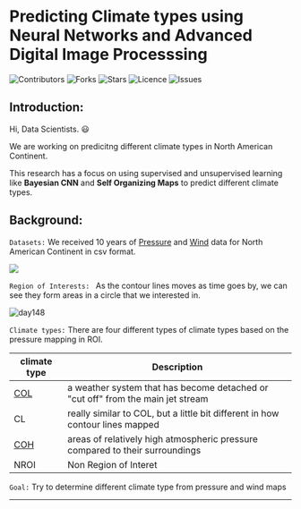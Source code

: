 # Predicting Climate types using Neural Networks and Advanced Digital Image Processsing

![Contributors](https://img.shields.io/github/contributors/Princeu3/ClimateChange_ML?style=plastic)
![Forks](https://img.shields.io/github/forks/Princeu3/ClimateChange_ML)
![Stars](https://img.shields.io/github/stars/Princeu3/ClimateChange_ML)
![Licence](https://img.shields.io/github/license/Princeu3/ClimateChange_ML)
![Issues](https://img.shields.io/github/issues/Princeu3/ClimateChange_ML)


## Introduction:

Hi, Data Scientists. :smiley:

We are working on predicitng different climate types in North American Continent. 

This research has a focus on using supervised and unsupervised learning like **Bayesian CNN** and **Self Organizing Maps** to predict different climate types.<br>

## Background:
 ```Datasets:``` We received 10 years of [Pressure](Pressure_rawdata) and [Wind](Wind_rawdata) data for North American Continent in csv format. 

![](Visualizations/actualmap.gif)

 ```Region of Interests: ``` As the contour lines moves as time goes by, we can see they form areas in a circle that we interested in.

![day148](https://github.com/Princeu3/ClimateChange/assets/97998419/)

 ```Climate types:``` There are four different types of climate types based on the pressure mapping in ROI.

|climate type| Description|
| --- | --- |
|[COL](https://www.weatheronline.co.uk/reports/wxfacts/Cut-off-low.htm#:~:text=The%20cut%2Doff%20low%20is,the%20normal%20track%20of%20depressions.)| a weather system that has become detached or "cut off" from the main jet stream|
|CL| really similar to COL, but a little bit different in how contour lines mapped |
|[COH](https://glossary.ametsoc.org/wiki/Cutoff_high#:~:text=A%20warm%20high%20that%20has,American%20Meteorological%20Society%20(AMS).)| areas of relatively high atmospheric pressure compared to their surroundings|
|NROI| Non Region of Interet |

 ```Goal:``` Try to determine different climate type from pressure and wind maps
 
 ---
